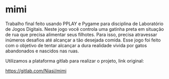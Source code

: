 # mimi

Trabalho final feito usando PPLAY e Pygame para disciplina de Laboratório de Jogos Digitais. Neste jogo você controla uma gatinha preta em situação de rua que precisa alimentar seus filhotes. Para isso, precisa atravessar inúmeros desafios até alcançar a tão desejada comida. Esse jogo foi feito com o objetivo de tentar alcançar a dura realidade vivida por gatos abandonados e nascidos nas ruas.

Utilizamos a plataforma gitlab para realizar o projeto, link original:

https://gitlab.com/Niasi/mimi
